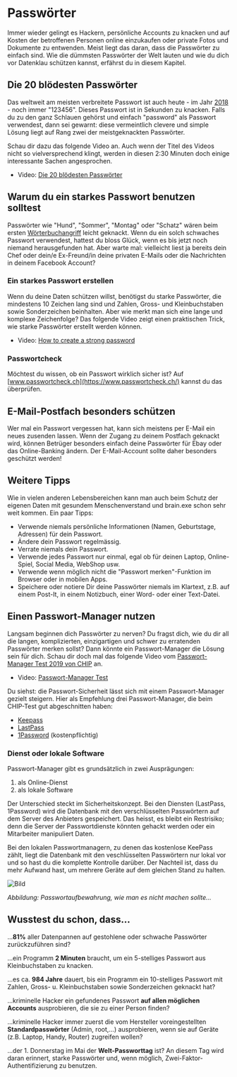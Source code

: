 # Passwörter

 Immer wieder gelingt es Hackern, persönliche Accounts zu knacken und auf Kosten der betroffenen Personen online einzukaufen oder private Fotos und Dokumente zu entwenden. Meist liegt das  daran, dass die Passwörter zu einfach sind. Wie die dümmsten Passwörter der Welt lauten und wie du dich vor Datenklau schützen kannst, erfährst du in diesem Kapitel.

## Die 20 blödesten Passwörter

Das weltweit am meisten verbreitete Passwort ist auch heute - im Jahr [2018](https://www.teamsid.com/100-worst-passwords-top-50/) - noch immer "123456". Dieses Passwort ist in Sekunden zu knacken. Falls du zu den ganz Schlauen gehörst und einfach "password" als Passwort verwendest, dann sei gewarnt: diese vermeintlich clevere und simple Lösung liegt auf Rang zwei der meistgeknackten Passwörter.

Schau dir dazu das folgende Video an. Auch wenn der Titel des Videos nicht so vielversprechend klingt, werden in diesen 2:30 Minuten doch einige interessante Sachen angesprochen.

- Video: [Die 20 blödesten Passwörter](res/die-20-bloedesten-Passwoerter.mp4)

## Warum du ein starkes Passwort benutzen solltest

Passwörter wie "Hund", "Sommer", "Montag" oder "Schatz" wären beim ersten [Wörterbuchangriff](https://de.wikipedia.org/wiki/W%C3%B6rterbuchangriff) leicht geknackt. Wenn du ein solch schwaches Passwort verwendest, hattest du bloss Glück, wenn es bis jetzt noch niemand herausgefunden hat. Aber warte mal: vielleicht liest ja bereits dein Chef oder dein/e Ex-Freund/in deine privaten E-Mails oder die Nachrichten in deinem Facebook Account?

### Ein starkes Passwort erstellen

Wenn du deine Daten schützen willst, benötigst du starke Passwörter, die mindestens 10 Zeichen lang sind und Zahlen, Gross- und Kleinbuchstaben sowie Sonderzeichen beinhalten. Aber wie merkt man sich eine lange und komplexe Zeichenfolge? Das folgende Video zeigt einen praktischen Trick, wie starke Passwörter erstellt werden können.  

- Video: [How to create a strong password](how-to-create-a-strong-password.mp4)

### Passwortcheck

Möchtest du wissen, ob ein Passwort wirklich sicher ist? Auf [www.passwortcheck.ch](https://www.passwortcheck.ch/) kannst du das überprüfen.

## E-Mail-Postfach besonders schützen

Wer mal ein Passwort vergessen hat, kann sich meistens per E-Mail ein neues zusenden lassen. Wenn der Zugang zu deinem Postfach geknackt wird, können Betrüger besonders einfach deine Passwörter für Ebay oder das Online-Banking ändern. Der E-Mail-Account sollte daher besonders geschützt werden!

## Weitere Tipps

Wie in vielen anderen Lebensbereichen kann man auch beim Schutz der eigenen Daten mit gesundem Menschenverstand und brain.exe schon sehr weit kommen. Ein paar Tipps:

- Verwende niemals persönliche Informationen (Namen, Geburtstage, Adressen) für dein Passwort.
- Ändere dein Passwort regelmässig.
- Verrate niemals dein Passwort.
- Verwende jedes Passwort nur einmal, egal ob für deinen Laptop, Online-Spiel, Social Media, WebShop usw.
- Verwende wenn möglich nicht die "Passwort merken"-Funktion im Browser oder in mobilen Apps.
- Speichere oder notiere Dir deine Passwörter niemals im Klartext, z.B. auf einem Post-It, in einem Notizbuch, einer Word- oder einer Text-Datei.

## Einen Passwort-Manager nutzen

Langsam beginnen dich Passwörter zu nerven? Du fragst dich, wie du  dir all die langen, komplizierten, einzigartigen und schwer zu erratenden Passwörter merken sollst? Dann könnte ein Passwort-Manager die Lösung sein für dich. Schau dir doch mal das folgende Video vom [Passwort-Manager Test 2019 von CHIP](https://www.chip.de/test/Die-besten-Passwort-Manager-2019_128580641.html) an.

- Video: [Passwort-Manager Test](res/passwort-manager-test-chip-2019.mp4)

Du siehst: die Passwort-Sicherheit lässt sich mit einem Passwort-Manager gezielt steigern. Hier als Empfehlung drei Passwort-Manager, die beim CHIP-Test gut abgeschnitten haben:

- [Keepass](https://keepass.info/)
- [LastPass](https://www.lastpass.com/de)
- [1Password](https://1password.com/de/) (kostenpflichtig)

### Dienst oder lokale Software

Passwort-Manager gibt es grundsätzlich in zwei Ausprägungen:

 1. als Online-Dienst
 2. als lokale Software

Der Unterschied steckt im Sicherheitskonzept. Bei den Diensten (LastPass, 1Password) wird die Datenbank mit den verschlüsselten Passwörtern auf dem Server des Anbieters gespeichert. Das heisst, es bleibt ein Restrisiko; denn die Server der Passwortdienste könnten gehackt werden oder ein Mitarbeiter manipuliert Daten.

Bei den lokalen Passwortmanagern, zu denen das kostenlose KeePass zählt, liegt die Datenbank mit den veschlüsselten Passwörtern nur lokal vor und so hast du die komplette Kontrolle darüber. Der Nachteil ist, dass du mehr Aufwand hast, um mehrere Geräte auf dem gleichen Stand zu halten.

![Bild](res/post-it-password.jpg)

_Abbildung: Passwortaufbewahrung, wie man es nicht machen sollte..._

## Wusstest du schon, dass...

...**81%** aller Datenpannen auf gestohlene oder schwache Passwörter zurückzuführen sind?

...ein Programm **2 Minuten** braucht, um ein 5-stelliges Passwort aus Kleinbuchstaben zu knacken. 

...es ca. **984 Jahre** dauert, bis ein Programm ein 10-stelliges Passwort mit Zahlen, Gross- u. Kleinbuchstaben sowie Sonderzeichen geknackt hat?

...kriminelle Hacker ein gefundenes Passwort **auf allen möglichen Accounts** ausprobieren, die sie zu einer Person finden?

...kriminelle Hacker immer zuerst die vom Hersteller voreingestellten **Standardpasswörter** (Admin, root,...) ausprobieren, wenn sie auf Geräte (z.B. Laptop, Handy, Router) zugreifen wollen?

...der 1. Donnerstag im Mai der **Welt-Passworttag** ist? An diesem Tag wird daran erinnert, starke Passwörter und, wenn möglich, Zwei-Faktor-Authentifizierung zu benutzen.
